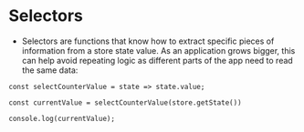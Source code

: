 # Selectors

- Selectors are functions that know how to extract specific pieces of information from a store state value. As an application grows bigger, this can help avoid repeating logic as different parts of the app need to read the same data:

```
const selectCounterValue = state => state.value;

const currentValue = selectCounterValue(store.getState())

console.log(currentValue);
```
